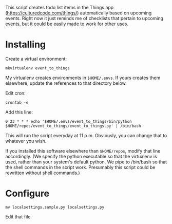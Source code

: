 This script creates todo list items in the Things app
(https://culturedcode.com/things/) automatically based on upcoming events.
Right now it just reminds me of checklists that pertain to upcoming events,
but it could be easily made to work for other uses.

# Installing

Create a virtual environment:

    mkvirtualenv event_to_things

My virtualenv creates environments in `$HOME/.envs`. If yours creates them
elsewhere, update the references to that directory below.

Edit cron:

    crontab -e

Add this line:

    0 23 * * * echo '$HOME/.envs/event_to_things/bin/python $HOME/repos/event_to_things/event_to_things.py' | /bin/bash

This will run the script everyday at 11 p.m. Obviously, you can change that to
whatever you wish.

If you installed this software elsewhere than `$HOME/repos`, modify that
line accordingly. (We specify the python executable so that the virtualenv is
used, rather than your system's default python. We pipe to /bin/bash so
that the shell commands in the script work. Presumably this script
could be rewritten without shell commands.)

# Configure

    mv localsettings.sample.py localsettings.py

Edit that file
